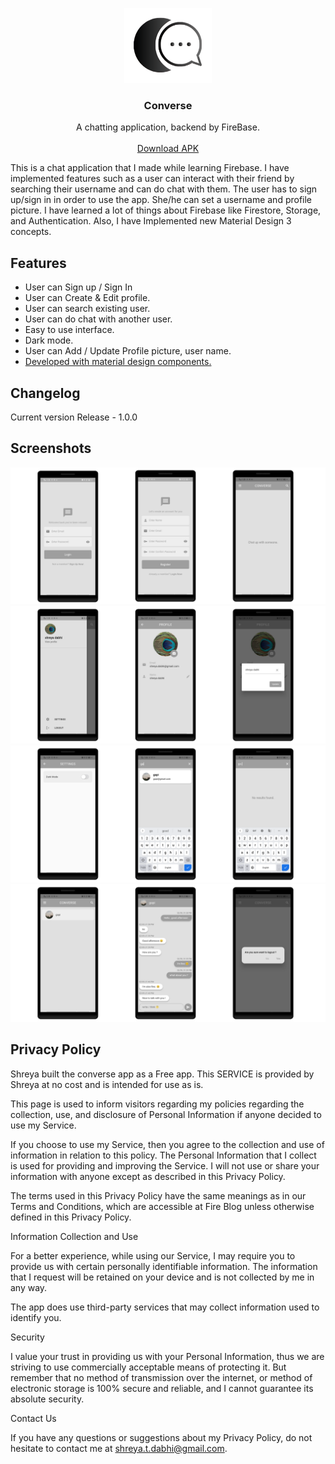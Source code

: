 <p align="center">
  <a href="https://github.com/shreya-dabhi/Converse">
    <img src="https://raw.githubusercontent.com/shreya-dabhi/Converse/master/converse_logo.png" width=140 height=120>
  </a>

  <h3 align="center">Converse</h3>

  <p align="center">
    A chatting application, backend by FireBase.
    <br>
    <br>
    <a href="https://drive.google.com/file/d/1iuhMPZanY22Dzqqp8iVpGJZ320ioLMa6/view?usp=sharing">Download APK</a>
  </p>
</p>

This is a chat application that I made while learning Firebase. I
have implemented features such as a user can interact with their 
friend by searching their username and can do chat with them. 
The user has to sign up/sign in in order to use the app. She/he 
can set a username and profile picture. I have learned a lot of 
things about Firebase like Firestore, Storage, and Authentication.
Also, I have Implemented new Material Design 3 concepts.


<a name="features"></a>
## Features
- User can Sign up / Sign In
- User can Create & Edit profile.
- User can search existing user.
- User can do chat with another user.
- Easy to use interface.
- Dark mode.
- User can Add / Update Profile picture, user name.
- [Developed with material design components.](https://github.com/material-components/material-components-flutter)

<a name="changelog"></a>
## Changelog
Current version
Release - 1.0.0


<a name="screenshots"></a>
## Screenshots
![Showcase](https://raw.githubusercontent.com/shreya-dabhi/Converse/master/converse_showcase1.png)
![Showcase](https://raw.githubusercontent.com/shreya-dabhi/Converse/master/converse_showcase2.png)
![Showcase](https://raw.githubusercontent.com/shreya-dabhi/Converse/master/converse_showcase3.png)
![Showcase](https://raw.githubusercontent.com/shreya-dabhi/Converse/master/converse_showcase4.png)

## Privacy Policy
Shreya built the converse app as a Free app. This SERVICE is provided by Shreya at no cost and is intended for use as is.

This page is used to inform visitors regarding my policies regarding the collection, use, and disclosure of Personal Information if anyone decided to use my Service.

If you choose to use my Service, then you agree to the collection and use of information in relation to this policy. The Personal Information that I collect is used for providing and improving the Service. I will not use or share your information with anyone except as described in this Privacy Policy.

The terms used in this Privacy Policy have the same meanings as in our Terms and Conditions, which are accessible at Fire Blog unless otherwise defined in this Privacy Policy.

Information Collection and Use

For a better experience, while using our Service, I may require you to provide us with certain personally identifiable information. The information that I request will be retained on your device and is not collected by me in any way.

The app does use third-party services that may collect information used to identify you.

Security

I value your trust in providing us with your Personal Information, thus we are striving to use commercially acceptable means of protecting it. But remember that no method of transmission over the internet, or method of electronic storage is 100% secure and reliable, and I cannot guarantee its absolute security.

Contact Us

If you have any questions or suggestions about my Privacy Policy, do not hesitate to contact me at shreya.t.dabhi@gmail.com.
